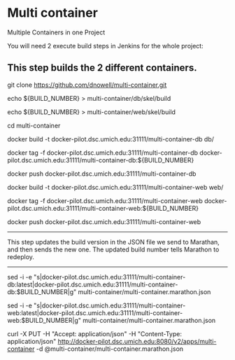 # Multi container
Multiple Containers in one Project

You will need 2 execute build steps in Jenkins for the whole project:

This step builds the 2 different containers.  
-----------


git clone https://github.com/dnowell/multi-container.git

echo ${BUILD_NUMBER} > multi-container/db/skel/build

echo ${BUILD_NUMBER} > multi-container/web/skel/build

cd multi-container

docker build -t docker-pilot.dsc.umich.edu:31111/multi-container-db db/

docker tag -f docker-pilot.dsc.umich.edu:31111/multi-container-db docker-pilot.dsc.umich.edu:31111/multi-container-db:${BUILD_NUMBER}

docker push docker-pilot.dsc.umich.edu:31111/multi-container-db

docker build -t docker-pilot.dsc.umich.edu:31111/multi-container-web web/

docker tag -f docker-pilot.dsc.umich.edu:31111/multi-container-web docker-pilot.dsc.umich.edu:31111/multi-container-web:${BUILD_NUMBER}

docker push docker-pilot.dsc.umich.edu:31111/multi-container-web

-------------

This step updates the build version in the JSON file we send to Marathan, and then sends the new one.  The updated build number tells Marathon to redeploy.

-------

sed -i -e "s|docker-pilot.dsc.umich.edu:31111/multi-container-db:latest|docker-pilot.dsc.umich.edu:31111/multi-container-db:$BUILD_NUMBER|g" multi-container/multi-container.marathon.json

sed -i -e "s|docker-pilot.dsc.umich.edu:31111/multi-container-web:latest|docker-pilot.dsc.umich.edu:31111/multi-container-web:$BUILD_NUMBER|g" multi-container/multi-container.marathon.json

curl -X PUT -H "Accept: application/json" -H "Content-Type: application/json" http://docker-pilot.dsc.umich.edu:8080/v2/apps/multi-container -d @multi-container/multi-container.marathon.json

